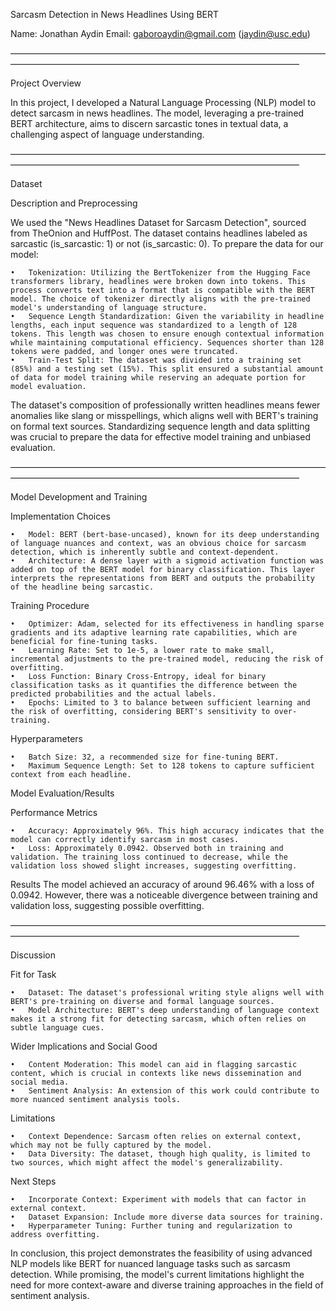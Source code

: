 Sarcasm Detection in News Headlines Using BERT

Name: Jonathan Aydin
Email: gaboroaydin@gmail.com (jaydin@usc.edu)

—————————————————————————————————————————————————————————————————————

Project Overview

In this project, I developed a Natural Language Processing (NLP) model to detect sarcasm in news headlines. The model, leveraging a pre-trained BERT architecture, aims to discern sarcastic tones in textual data, a challenging aspect of language understanding.

—————————————————————————————————————————————————————————————————————

Dataset

Description and Preprocessing

We used the "News Headlines Dataset for Sarcasm Detection", sourced from TheOnion and HuffPost. The dataset contains headlines labeled as sarcastic (is_sarcastic: 1) or not (is_sarcastic: 0). To prepare the data for our model:

	•	Tokenization: Utilizing the BertTokenizer from the Hugging Face transformers library, headlines were broken down into tokens. This process converts text into a format that is compatible with the BERT model. The choice of tokenizer directly aligns with the pre-trained model's understanding of language structure.
	•	Sequence Length Standardization: Given the variability in headline lengths, each input sequence was standardized to a length of 128 tokens. This length was chosen to ensure enough contextual information while maintaining computational efficiency. Sequences shorter than 128 tokens were padded, and longer ones were truncated.
	•	Train-Test Split: The dataset was divided into a training set (85%) and a testing set (15%). This split ensured a substantial amount of data for model training while reserving an adequate portion for model evaluation.

The dataset's composition of professionally written headlines means fewer anomalies like slang or misspellings, which aligns well with BERT's training on formal text sources. Standardizing sequence length and data splitting was crucial to prepare the data for effective model training and unbiased evaluation.

—————————————————————————————————————————————————————————————————————

Model Development and Training

Implementation Choices

	•	Model: BERT (bert-base-uncased), known for its deep understanding of language nuances and context, was an obvious choice for sarcasm detection, which is inherently subtle and context-dependent.
	•	Architecture: A dense layer with a sigmoid activation function was added on top of the BERT model for binary classification. This layer interprets the representations from BERT and outputs the probability of the headline being sarcastic.

Training Procedure

	•	Optimizer: Adam, selected for its effectiveness in handling sparse gradients and its adaptive learning rate capabilities, which are beneficial for fine-tuning tasks.
	•	Learning Rate: Set to 1e-5, a lower rate to make small, incremental adjustments to the pre-trained model, reducing the risk of overfitting.
	•	Loss Function: Binary Cross-Entropy, ideal for binary classification tasks as it quantifies the difference between the predicted probabilities and the actual labels.
	•	Epochs: Limited to 3 to balance between sufficient learning and the risk of overfitting, considering BERT's sensitivity to over-training.

Hyperparameters

	•	Batch Size: 32, a recommended size for fine-tuning BERT.
	•	Maximum Sequence Length: Set to 128 tokens to capture sufficient context from each headline.


Model Evaluation/Results

Performance Metrics

	•	Accuracy: Approximately 96%. This high accuracy indicates that the model can correctly identify sarcasm in most cases.
	•	Loss: Approximately 0.0942. Observed both in training and validation. The training loss continued to decrease, while the validation loss showed slight increases, suggesting overfitting.

Results
The model achieved an accuracy of around 96.46% with a loss of 0.0942. However, there was a noticeable divergence between training and validation loss, suggesting possible overfitting.

—————————————————————————————————————————————————————————————————————


Discussion

Fit for Task

	•	Dataset: The dataset's professional writing style aligns well with BERT's pre-training on diverse and formal language sources.
	•	Model Architecture: BERT's deep understanding of language context makes it a strong fit for detecting sarcasm, which often relies on subtle language cues.

Wider Implications and Social Good

	•	Content Moderation: This model can aid in flagging sarcastic content, which is crucial in contexts like news dissemination and social media.
	•	Sentiment Analysis: An extension of this work could contribute to more nuanced sentiment analysis tools.

Limitations

	•	Context Dependence: Sarcasm often relies on external context, which may not be fully captured by the model.
	•	Data Diversity: The dataset, though high quality, is limited to two sources, which might affect the model's generalizability.

Next Steps

	•	Incorporate Context: Experiment with models that can factor in external context.
	•	Dataset Expansion: Include more diverse data sources for training.
	•	Hyperparameter Tuning: Further tuning and regularization to address overfitting.

In conclusion, this project demonstrates the feasibility of using advanced NLP models like BERT for nuanced language tasks such as sarcasm detection. While promising, the model's current limitations highlight the need for more context-aware and diverse training approaches in the field of sentiment analysis.
